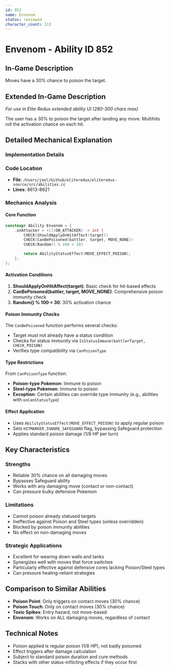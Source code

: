 ```yaml
---
id: 852
name: Envenom
status: reviewed
character_count: 113
---
```


# Envenom - Ability ID 852

## In-Game Description
Moves have a 30% chance to poison the target.

## Extended In-Game Description
*For use in Elite Redux extended ability UI (280-300 chars max)*

The user has a 30% to poison the target after landing any move. Multihits roll the activation chance on each hit.

## Detailed Mechanical Explanation

### Implementation Details

### Code Location
- **File**: `/Users/joel/Github/eliteredux/eliteredux-source/src/abilities.cc`
- **Lines**: 8613-8621

### Mechanics Analysis

#### Core Function
```cpp
constexpr Ability Envenom = {
    .onAttacker = +[](ON_ATTACKER) -> int {
        CHECK(ShouldApplyOnHitAffect(target))
        CHECK(CanBePoisoned(battler, target, MOVE_NONE))
        CHECK(Random() % 100 < 30)

        return AbilityStatusEffect(MOVE_EFFECT_POISON);
    },
};
```

#### Activation Conditions
1. **ShouldApplyOnHitAffect(target)**: Basic check for hit-based effects
2. **CanBePoisoned(battler, target, MOVE_NONE)**: Comprehensive poison immunity check
3. **Random() % 100 < 30**: 30% activation chance

#### Poison Immunity Checks
The `CanBePoisoned` function performs several checks:
- Target must not already have a status condition
- Checks for status immunity via `IsStatusImmune(battlerTarget, CHECK_POISON)`
- Verifies type compatibility via `CanPoisonType`

#### Type Restrictions
From `CanPoisonType` function:
- **Poison-type Pokemon**: Immune to poison
- **Steel-type Pokemon**: Immune to poison
- **Exception**: Certain abilities can override type immunity (e.g., abilities with `onCanStatusType`)

#### Effect Application
- Uses `AbilityStatusEffect(MOVE_EFFECT_POISON)` to apply regular poison
- Sets `HITMARKER_IGNORE_SAFEGUARD` flag, bypassing Safeguard protection
- Applies standard poison damage (1/8 HP per turn)

## Key Characteristics

### Strengths
- Reliable 30% chance on all damaging moves
- Bypasses Safeguard ability
- Works with any damaging move (contact or non-contact)
- Can pressure bulky defensive Pokemon

### Limitations
- Cannot poison already statused targets
- Ineffective against Poison and Steel types (unless overridden)
- Blocked by poison immunity abilities
- No effect on non-damaging moves

### Strategic Applications
- Excellent for wearing down walls and tanks
- Synergizes well with moves that force switches
- Particularly effective against defensive cores lacking Poison/Steel types
- Can pressure healing-reliant strategies

## Comparison to Similar Abilities
- **Poison Point**: Only triggers on contact moves (30% chance)
- **Poison Touch**: Only on contact moves (30% chance) 
- **Toxic Spikes**: Entry hazard, not move-based
- **Envenom**: Works on ALL damaging moves, regardless of contact

## Technical Notes
- Poison applied is regular poison (1/8 HP), not badly poisoned
- Effect triggers after damage calculation
- Subject to standard poison duration and cure methods
- Stacks with other status-inflicting effects if they occur first